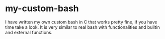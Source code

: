 # my-custom-bash
I have written my own custom bash in C that works pretty fine, if you have time take a look. It is very similar to real bash with functionalities and builtin and external functions.
